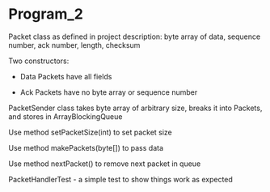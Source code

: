 # Program_2

Packet class as defined in project description: byte array of data, sequence number, ack number, length, checksum

Two constructors:

- Data Packets have all fields

- Ack Packets have no byte array or sequence number

PacketSender class takes byte array of arbitrary size, breaks it into Packets, and stores in ArrayBlockingQueue

Use method setPacketSize(int) to set packet size

Use method makePackets(byte[]) to pass data

Use method nextPacket() to remove next packet in queue

PacketHandlerTest - a simple test to show things work as expected
